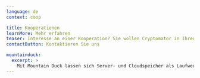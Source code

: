 ```yaml
---
language: de
context: coop

title: Kooperationen
learnMore: Mehr erfahren
teaser: Interesse an einer Kooperation? Sie wollen Cryptomator in Ihren Cloud-Dienst bzw. ihr Produkt integrieren?
contactButton: Kontaktieren Sie uns

mountainduck:
  excerpt: >
    Mit Mountain Duck lassen sich Server- und Cloudspeicher als Laufwerk in Finder unter macOS und im File Explorer unter Windows bereitstellen. Die Unterstützung von Cryptomator-Tresoren in Mountain Duck 2.0 ist bereits heute als Beta verfügbar.
---
```

